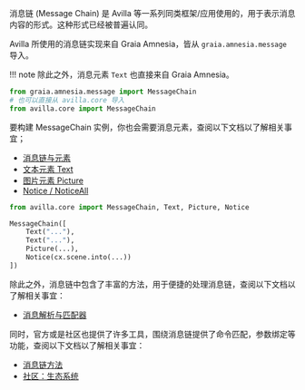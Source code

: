消息链 (Message Chain) 是 Avilla 等一系列同类框架/应用使用的，用于表示消息内容的形式。这种形式已经被普遍认同。

Avilla 所使用的消息链实现来自 Graia Amnesia，皆从 `graia.amnesia.message` 导入。

!!! note
    除此之外，消息元素 `Text` 也直接来自 Graia Amnesia。

```python
from graia.amnesia.message import MessageChain
# 也可以直接从 avilla.core 导入
from avilla.core import MessageChain
```

要构建 MessageChain 实例，你也会需要消息元素，查阅以下文档以了解相关事宜；

- [消息链与元素](/avilla/basic/message/chain-and-element.md)
- [文本元素 Text](/avilla/basic/hello-avilla/element-text.md)
- [图片元素 Picture](/avilla/basic/hello-avilla/element-picture.md)
- [Notice / NoticeAll](/avilla/basic/hello-avilla/element-notice.md)

```python
from avilla.core import MessageChain, Text, Picture, Notice

MessageChain([
    Text("..."),
    Text("..."),
    Picture(...),
    Notice(cx.scene.into(...))
])
```

除此之外，消息链中包含了丰富的方法，用于便捷的处理消息链，查阅以下文档以了解相关事宜：

- [消息解析与匹配器](/avilla/basic/message/matcher.md)

同时，官方或是社区也提供了许多工具，围绕消息链提供了命令匹配，参数绑定等功能，查阅以下文档以了解相关事宜：

- [消息链方法](/avilla/basic/message/methods.md)
- [社区：生态系统](/avilla/community/ecosystem.md)
